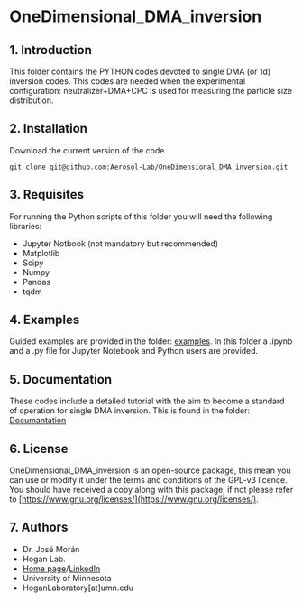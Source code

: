 # OneDimensional_DMA_inversion

## 1. Introduction

This folder contains the PYTHON codes devoted to single DMA (or 1d) inversion codes. This codes are needed when the experimental configuration: neutralizer+DMA+CPC is used for measuring the particle size distribution.

## 2. Installation

Download the current version of the code

    git clone git@github.com:Aerosol-Lab/OneDimensional_DMA_inversion.git
    
## 3. Requisites

For running the Python scripts of this folder you will need the following libraries:
* Jupyter Notbook (not mandatory but recommended)
* Matplotlib
* Scipy
* Numpy
* Pandas
* tqdm

## 4. Examples

Guided examples are provided in the folder: [examples](https://github.com/Aerosol-Lab/OneDimensional_DMA_inversion/tree/main/Python/Examples). In this folder a .ipynb and a .py file for Jupyter Notebook and Python users are provided.

## 5. Documentation

These codes include a detailed tutorial with the aim to become a standard of operation for single DMA inversion. This is found in the folder: [Documantation](https://github.com/Aerosol-Lab/OneDimensional_DMA_inversion/tree/main/Python/Documantation)

## 6. License

OneDimensional_DMA_inversion is an open-source package, this mean you can use or modify it under the terms and conditions of the GPL-v3 licence. You should have received a copy along with this package, if not please refer to [https://www.gnu.org/licenses/](https://www.gnu.org/licenses/).

## 7. Authors

* Dr. José Morán
* Hogan Lab.
* [Home page](https://hoganlab.umn.edu/)/[LinkedIn](https://www.linkedin.com/in/hogan-lab-994a3a246/)
* University of Minnesota
* HoganLaboratory[at]umn.edu
